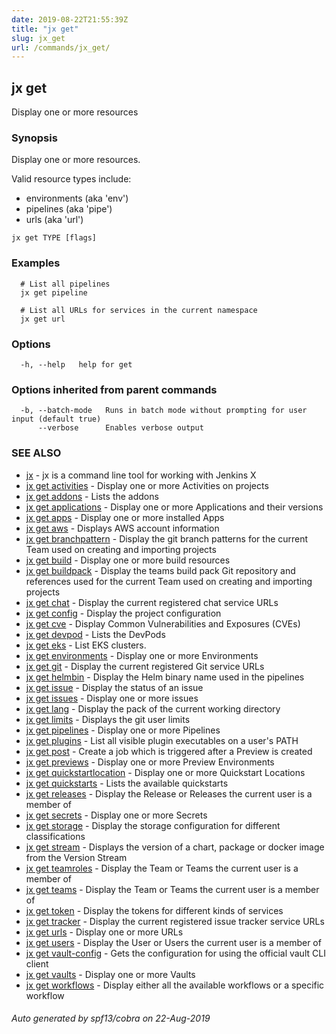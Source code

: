 ```yaml
---
date: 2019-08-22T21:55:39Z
title: "jx get"
slug: jx_get
url: /commands/jx_get/
---
```

## jx get

Display one or more resources

### Synopsis

Display one or more resources. 

Valid resource types include: 

  * environments (aka 'env')  
  * pipelines (aka 'pipe')  
  * urls (aka 'url')

```
jx get TYPE [flags]
```

### Examples

```
  # List all pipelines
  jx get pipeline
  
  # List all URLs for services in the current namespace
  jx get url
```

### Options

```
  -h, --help   help for get
```

### Options inherited from parent commands

```
  -b, --batch-mode   Runs in batch mode without prompting for user input (default true)
      --verbose      Enables verbose output
```

### SEE ALSO

* [jx](/commands/jx/)	 - jx is a command line tool for working with Jenkins X
* [jx get activities](/commands/jx_get_activities/)	 - Display one or more Activities on projects
* [jx get addons](/commands/jx_get_addons/)	 - Lists the addons
* [jx get applications](/commands/jx_get_applications/)	 - Display one or more Applications and their versions
* [jx get apps](/commands/jx_get_apps/)	 - Display one or more installed Apps
* [jx get aws](/commands/jx_get_aws/)	 - Displays AWS account information
* [jx get branchpattern](/commands/jx_get_branchpattern/)	 - Display the git branch patterns for the current Team used on creating and importing projects
* [jx get build](/commands/jx_get_build/)	 - Display one or more build resources
* [jx get buildpack](/commands/jx_get_buildpack/)	 - Display the teams build pack Git repository and references used for the current Team used on creating and importing projects
* [jx get chat](/commands/jx_get_chat/)	 - Display the current registered chat service URLs
* [jx get config](/commands/jx_get_config/)	 - Display the project configuration
* [jx get cve](/commands/jx_get_cve/)	 - Display Common Vulnerabilities and Exposures (CVEs)
* [jx get devpod](/commands/jx_get_devpod/)	 - Lists the DevPods
* [jx get eks](/commands/jx_get_eks/)	 - List EKS clusters.
* [jx get environments](/commands/jx_get_environments/)	 - Display one or more Environments
* [jx get git](/commands/jx_get_git/)	 - Display the current registered Git service URLs
* [jx get helmbin](/commands/jx_get_helmbin/)	 - Display the Helm binary name used in the pipelines
* [jx get issue](/commands/jx_get_issue/)	 - Display the status of an issue
* [jx get issues](/commands/jx_get_issues/)	 - Display one or more issues
* [jx get lang](/commands/jx_get_lang/)	 - Display the pack of the current working directory
* [jx get limits](/commands/jx_get_limits/)	 - Displays the git user limits
* [jx get pipelines](/commands/jx_get_pipelines/)	 - Display one or more Pipelines
* [jx get plugins](/commands/jx_get_plugins/)	 - List all visible plugin executables on a user's PATH
* [jx get post](/commands/jx_get_post/)	 - Create a job which is triggered after a Preview is created
* [jx get previews](/commands/jx_get_previews/)	 - Display one or more Preview Environments
* [jx get quickstartlocation](/commands/jx_get_quickstartlocation/)	 - Display one or more Quickstart Locations
* [jx get quickstarts](/commands/jx_get_quickstarts/)	 - Lists the available quickstarts
* [jx get releases](/commands/jx_get_releases/)	 - Display the Release or Releases the current user is a member of
* [jx get secrets](/commands/jx_get_secrets/)	 - Display one or more Secrets
* [jx get storage](/commands/jx_get_storage/)	 - Display the storage configuration for different classifications
* [jx get stream](/commands/jx_get_stream/)	 - Displays the version of a chart, package or docker image from the Version Stream
* [jx get teamroles](/commands/jx_get_teamroles/)	 - Display the Team or Teams the current user is a member of
* [jx get teams](/commands/jx_get_teams/)	 - Display the Team or Teams the current user is a member of
* [jx get token](/commands/jx_get_token/)	 - Display the tokens for different kinds of services
* [jx get tracker](/commands/jx_get_tracker/)	 - Display the current registered issue tracker service URLs
* [jx get urls](/commands/jx_get_urls/)	 - Display one or more URLs
* [jx get users](/commands/jx_get_users/)	 - Display the User or Users the current user is a member of
* [jx get vault-config](/commands/jx_get_vault-config/)	 - Gets the configuration for using the official vault CLI client
* [jx get vaults](/commands/jx_get_vaults/)	 - Display one or more Vaults
* [jx get workflows](/commands/jx_get_workflows/)	 - Display either all the available workflows or a specific workflow

###### Auto generated by spf13/cobra on 22-Aug-2019
